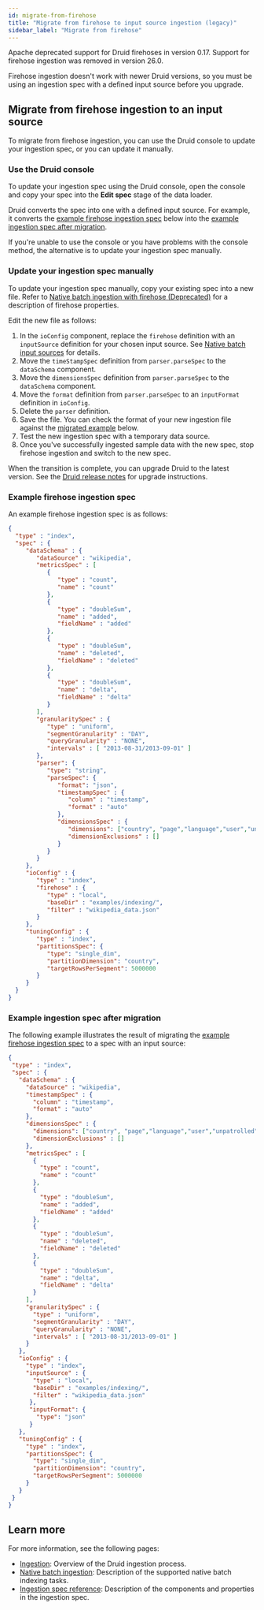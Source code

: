 ```yaml
---
id: migrate-from-firehose
title: "Migrate from firehose to input source ingestion (legacy)"
sidebar_label: "Migrate from firehose"
---
```


<!--
  ~ Licensed to the Apache Software Foundation (ASF) under one
  ~ or more contributor license agreements.  See the NOTICE file
  ~ distributed with this work for additional information
  ~ regarding copyright ownership.  The ASF licenses this file
  ~ to you under the Apache License, Version 2.0 (the
  ~ "License"); you may not use this file except in compliance
  ~ with the License.  You may obtain a copy of the License at
  ~
  ~   http://www.apache.org/licenses/LICENSE-2.0
  ~
  ~ Unless required by applicable law or agreed to in writing,
  ~ software distributed under the License is distributed on an
  ~ "AS IS" BASIS, WITHOUT WARRANTIES OR CONDITIONS OF ANY
  ~ KIND, either express or implied.  See the License for the
  ~ specific language governing permissions and limitations
  ~ under the License.
  -->

Apache deprecated support for Druid firehoses in version 0.17. Support for firehose ingestion was removed in version 26.0.

Firehose ingestion doesn't work with newer Druid versions, so you must be using an ingestion spec with a defined input source before you upgrade. 

## Migrate from firehose ingestion to an input source

To migrate from firehose ingestion, you can use the Druid console to update your ingestion spec, or you can update it manually.

### Use the Druid console

To update your ingestion spec using the Druid console, open the console and copy your spec into the **Edit spec** stage of the data loader.

Druid converts the spec into one with a defined input source. For example, it converts the [example firehose ingestion spec](#example-firehose-ingestion-spec) below into the [example ingestion spec after migration](#example-ingestion-spec-after-migration).

If you're unable to use the console or you have problems with the console method, the alternative is to update your ingestion spec manually.

### Update your ingestion spec manually

To update your ingestion spec manually, copy your existing spec into a new file. Refer to [Native batch ingestion with firehose (Deprecated)](../ingestion/native-batch-firehose.md) for a description of firehose properties.

Edit the new file as follows:

1. In the `ioConfig` component, replace the `firehose` definition with an `inputSource` definition for your chosen input source. See [Native batch input sources](../ingestion/input-sources.md) for details.
2. Move the `timeStampSpec` definition from `parser.parseSpec` to the `dataSchema` component.
3. Move the `dimensionsSpec` definition from `parser.parseSpec` to the `dataSchema` component.
4. Move the `format` definition from `parser.parseSpec` to an `inputFormat` definition in `ioConfig`.
5. Delete the `parser` definition.
6. Save the file.
You can check the format of your new ingestion file against the [migrated example](#example-ingestion-spec-after-migration) below.
7. Test the new ingestion spec with a temporary data source.
8. Once you've successfully ingested sample data with the new spec, stop firehose ingestion and switch to the new spec.

When the transition is complete, you can upgrade Druid to the latest version. See the [Druid release notes](https://druid.apache.org/downloads.html) for upgrade instructions.

### Example firehose ingestion spec

An example firehose ingestion spec is as follows:

```json
{
  "type" : "index",
  "spec" : {
     "dataSchema" : {
        "dataSource" : "wikipedia",
        "metricsSpec" : [
           {
              "type" : "count",
              "name" : "count"
           },
           {
              "type" : "doubleSum",
              "name" : "added",
              "fieldName" : "added"
           },
           {
              "type" : "doubleSum",
              "name" : "deleted",
              "fieldName" : "deleted"
           },
           {
              "type" : "doubleSum",
              "name" : "delta",
              "fieldName" : "delta"
           }
        ],
        "granularitySpec" : {
           "type" : "uniform",
           "segmentGranularity" : "DAY",
           "queryGranularity" : "NONE",
           "intervals" : [ "2013-08-31/2013-09-01" ]
        },
        "parser": {
           "type": "string",
           "parseSpec": {
              "format": "json",
              "timestampSpec" : {
                 "column" : "timestamp",
                 "format" : "auto"
              },
              "dimensionsSpec" : {
                 "dimensions": ["country", "page","language","user","unpatrolled","newPage","robot","anonymous","namespace","continent","region","city"],
                 "dimensionExclusions" : []
              }
           }
        }
     },
     "ioConfig" : {
        "type" : "index",
        "firehose" : {
           "type" : "local",
           "baseDir" : "examples/indexing/",
           "filter" : "wikipedia_data.json"
        }
     },
     "tuningConfig" : {
        "type" : "index",
        "partitionsSpec": {
           "type": "single_dim",
           "partitionDimension": "country",
           "targetRowsPerSegment": 5000000
        }
     }
  }
}
```

### Example ingestion spec after migration

The following example illustrates the result of migrating the [example firehose ingestion spec](#example-firehose-ingestion-spec) to a spec with an input source:

```json
{
 "type" : "index",
 "spec" : {
   "dataSchema" : {
     "dataSource" : "wikipedia",
     "timestampSpec" : {
       "column" : "timestamp",
       "format" : "auto"
     },
     "dimensionsSpec" : {
       "dimensions": ["country", "page","language","user","unpatrolled","newPage","robot","anonymous","namespace","continent","region","city"],
       "dimensionExclusions" : []
     },
     "metricsSpec" : [
       {
         "type" : "count",
         "name" : "count"
       },
       {
         "type" : "doubleSum",
         "name" : "added",
         "fieldName" : "added"
       },
       {
         "type" : "doubleSum",
         "name" : "deleted",
         "fieldName" : "deleted"
       },
       {
         "type" : "doubleSum",
         "name" : "delta",
         "fieldName" : "delta"
       }
     ],
     "granularitySpec" : {
       "type" : "uniform",
       "segmentGranularity" : "DAY",
       "queryGranularity" : "NONE",
       "intervals" : [ "2013-08-31/2013-09-01" ]
     }
   },
   "ioConfig" : {
     "type" : "index",
     "inputSource" : {
       "type" : "local",
       "baseDir" : "examples/indexing/",
       "filter" : "wikipedia_data.json"
      },
      "inputFormat": {
        "type": "json"
      }
   },
   "tuningConfig" : {
     "type" : "index",
     "partitionsSpec": {
       "type": "single_dim",
       "partitionDimension": "country",
       "targetRowsPerSegment": 5000000
     }
   }
 }
}
```

## Learn more

For more information, see the following pages:

- [Ingestion](../ingestion/index.md): Overview of the Druid ingestion process.
- [Native batch ingestion](../ingestion/native-batch.md): Description of the supported native batch indexing tasks.
- [Ingestion spec reference](../ingestion/ingestion-spec.md): Description of the components and properties in the ingestion spec.
